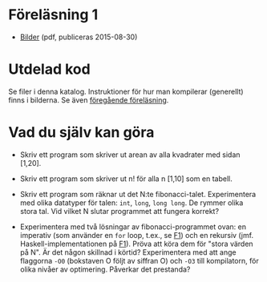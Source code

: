 # Föreläsning 1

* [Bilder](f2.pdf) (pdf, publiceras 2015-08-30)

# Utdelad kod

Se filer i denna katalog. Instruktioner för hur man kompilerar
(generellt) finns i bilderna. Se även
[föregående föreläsning](../L1/README.md).


# Vad du själv kan göra

* Skriv ett program som skriver ut arean av alla kvadrater med
  sidan [1,20].

* Skriv ett program som skriver ut n! för alla n [1,10] som
  en tabell.

* Skriv ett program som räknar ut det N:te fibonacci-talet.
  Experimentera med olika datatyper för talen: `int`, `long`,
  `long long`. De rymmer olika stora tal. Vid vilket N slutar
  programmet att fungera korrekt?
  
* Experimentera med två lösningar av fibonacci-programmet ovan: en
  imperativ (som använder en `for` loop, t.ex., se [F1](../F1))
  och en rekursiv (jmf. Haskell-implementationen på [F1](../F1)).
  Pröva att köra dem för "stora värden på N". Är det någon
  skillnad i körtid? Experimentera med att ange flaggorna `-O0`
  (bokstaven O följt av siffran O) och `-O3` till kompilatorn, för
  olika nivåer av optimering. Påverkar det prestanda?
